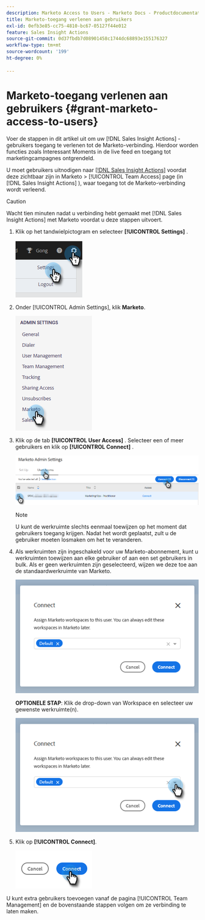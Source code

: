 ```yaml
---
description: Marketo Access to Users - Marketo Docs - Productdocumentatie
title: Marketo-toegang verlenen aan gebruikers
exl-id: 0efb3e85-cc75-4810-bc67-05127f44e012
feature: Sales Insight Actions
source-git-commit: 0d37fbdb7d08901458c1744dc68893e155176327
workflow-type: tm+mt
source-wordcount: '199'
ht-degree: 0%

---
```


# Marketo-toegang verlenen aan gebruikers {#grant-marketo-access-to-users}

Voer de stappen in dit artikel uit om uw [!DNL Sales Insight Actions] -gebruikers toegang te verlenen tot de Marketo-verbinding. Hierdoor worden functies zoals Interessant Moments in de live feed en toegang tot marketingcampagnes ontgrendeld.

U moet gebruikers uitnodigen naar [[!DNL Sales Insight Actions]](/help/marketo/product-docs/marketo-sales-insight/actions/admin/invite-users-and-admins.md#invite-users) voordat deze zichtbaar zijn in Marketo > [!UICONTROL Team Access] page (in [!DNL Sales Insight Actions] ), waar toegang tot de Marketo-verbinding wordt verleend.

>[!CAUTION]
>
>Wacht tien minuten nadat u verbinding hebt gemaakt met [!DNL Sales Insight Actions] met Marketo voordat u deze stappen uitvoert.

1. Klik op het tandwielpictogram en selecteer **[!UICONTROL Settings]** .

   ![](assets/grant-marketo-access-to-users-1.png)

1. Onder [!UICONTROL Admin Settings], klik **Marketo**.

   ![](assets/grant-marketo-access-to-users-2.png)

1. Klik op de tab **[!UICONTROL User Access]** . Selecteer een of meer gebruikers en klik op **[!UICONTROL Connect]** .

   ![](assets/grant-marketo-access-to-users-3.png)

   >[!NOTE]
   >
   >U kunt de werkruimte slechts eenmaal toewijzen op het moment dat gebruikers toegang krijgen. Nadat het wordt geplaatst, zult u de gebruiker moeten losmaken om het te veranderen.

1. Als werkruimten zijn ingeschakeld voor uw Marketo-abonnement, kunt u werkruimten toewijzen aan elke gebruiker of aan een set gebruikers in bulk. Als er geen werkruimten zijn geselecteerd, wijzen we deze toe aan de standaardwerkruimte van Marketo.

   ![](assets/grant-marketo-access-to-users-4.png)

   **OPTIONELE STAP**: Klik de drop-down van Workspace en selecteer uw gewenste werkruimte(n).

   ![](assets/grant-marketo-access-to-users-5.png)

1. Klik op **[!UICONTROL Connect]**.

   ![](assets/grant-marketo-access-to-users-6.png)

U kunt extra gebruikers toevoegen vanaf de pagina [!UICONTROL Team Management] en de bovenstaande stappen volgen om ze verbinding te laten maken.
